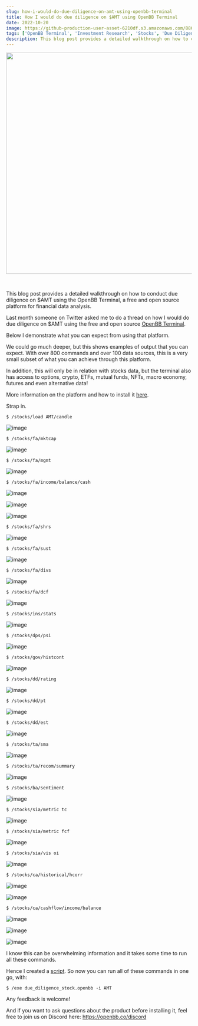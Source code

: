 ```yaml
---
slug: how-i-would-do-due-diligence-on-amt-using-openbb-terminal
title: How I would do due diligence on $AMT using OpenBB Terminal
date: 2022-10-20
image: https://github-production-user-asset-6210df.s3.amazonaws.com/88618738/280499804-4572fe2a-b0b0-487f-9dee-6c08b0e4c965.png
tags: ['OpenBB Terminal', 'Investment Research', 'Stocks', 'Due Diligence']
description: This blog post provides a detailed walkthrough on how to conduct due diligence on $AMT using the OpenBB Terminal, a free and open source platform for financial data analysis.
---
```


<p align="center">
    <img width="600" src="https://github-production-user-asset-6210df.s3.amazonaws.com/88618738/280499804-4572fe2a-b0b0-487f-9dee-6c08b0e4c965.png"/>
</p>

<br />

This blog post provides a detailed walkthrough on how to conduct due diligence on $AMT using the OpenBB Terminal, a free and open source platform for financial data analysis.

<!-- truncate -->

<div style={{borderTop: '1px solid #21af90', margin: '1.5em 0'}} />

Last month someone on Twitter asked me to do a thread on how I would do due diligence on $AMT using the free and open source [OpenBB Terminal](https://github.com/OpenBB-finance/OpenBBTerminal).

Below I demonstrate what you can expect from using that platform.

We could go much deeper, but this shows examples of output that you can expect. With over 800 commands and over 100 data sources, this is a very small subset of what you can achieve through this platform.

In addition, this will only be in relation with stocks data, but the terminal also has access to options, crypto, ETFs, mutual funds, NFTs, macro economy, futures and even alternative data!

More information on the platform and how to install it [here](https://my.openbb.co/app/terminal/download).

Strap in.

```console
$ /stocks/load AMT/candle
```

![image](https://github.com/Meg1211/my-website/assets/88618738/4572fe2a-b0b0-487f-9dee-6c08b0e4c965)

```console
$ /stocks/fa/mktcap
```

![image](https://github.com/Meg1211/my-website/assets/88618738/2b91a74c-624a-4044-b9e1-9b7138bdcd1e)

```console
$ /stocks/fa/mgmt
```

![image](https://github.com/Meg1211/my-website/assets/88618738/2e26ebbf-e26b-4423-87de-a1aace322fa6)

```console
$ /stocks/fa/income/balance/cash
```

![image](https://github.com/Meg1211/my-website/assets/88618738/b2a496aa-18e5-4fc3-a3c4-cdf92b3e1cf4)

![image](https://github.com/Meg1211/my-website/assets/88618738/9ab0529c-7344-47ca-9868-32cd633bb53a)

![image](https://github.com/Meg1211/my-website/assets/88618738/788cd233-e8a3-4d21-8d6b-8090409950cc)

```console
$ /stocks/fa/shrs
```

![image](https://github.com/Meg1211/my-website/assets/88618738/bed6ac95-f76b-487f-b1ee-05783a53c840)

```console
$ /stocks/fa/sust
```

![image](https://github.com/Meg1211/my-website/assets/88618738/fd2b31f4-b29c-4d9a-a521-c1a82e870b68)

```console
$ /stocks/fa/divs
```

![image](https://github.com/Meg1211/my-website/assets/88618738/45056b50-8210-40eb-b671-463fbd9dfd6b)

```console
$ /stocks/fa/dcf
```

![image](https://github.com/Meg1211/my-website/assets/88618738/77086bcf-b2f3-4ca5-a431-9d6e10ed7b0f)

```console
$ /stocks/ins/stats
```

![image](https://github.com/Meg1211/my-website/assets/88618738/28ab99a8-c9e0-48f5-80a0-f37383cde28c)

```console
$ /stocks/dps/psi
```

![image](https://github.com/Meg1211/my-website/assets/88618738/0fc8870d-83bc-4413-97a9-c214cb0046cc)

```console
$ /stocks/gov/histcont
```

![image](https://github.com/Meg1211/my-website/assets/88618738/5de70c19-55fb-437e-95d8-a17f4a9b9f36)

```console
$ /stocks/dd/rating
```

![image](https://github.com/Meg1211/my-website/assets/88618738/d965a0b6-a169-49f5-88f1-87eac4ae9f42)

```console
$ /stocks/dd/pt
```

![image](https://github.com/Meg1211/my-website/assets/88618738/f656a805-009c-4751-9842-b7638a459522)

```console
$ /stocks/dd/est
```

![image](https://github.com/Meg1211/my-website/assets/88618738/a2bff0b4-69ed-4df0-99a0-f928220d9f2d)

```console
$ /stocks/ta/sma
```

![image](https://github.com/Meg1211/my-website/assets/88618738/06996ce2-b1bb-4b21-936a-66b9df3b6a1d)

```console
$ /stocks/ta/recom/summary
```

![image](https://github.com/Meg1211/my-website/assets/88618738/015f7839-de0b-45bb-9703-42f986b01d57)

```console
$ /stocks/ba/sentiment
```

![image](https://github.com/Meg1211/my-website/assets/88618738/dee84012-741b-4db1-9755-b87afb4da3b5)

```console
$ /stocks/sia/metric tc
```

![image](https://github.com/Meg1211/my-website/assets/88618738/bef4daa3-3b93-4a39-82a6-e60d6c3f1dcd)

```console
$ /stocks/sia/metric fcf
```

![image](https://github.com/Meg1211/my-website/assets/88618738/c9ad6e51-d9f5-4753-813e-f6d34b697602)

```console
$ /stocks/sia/vis oi
```

![image](https://github.com/Meg1211/my-website/assets/88618738/e33cd4a1-f333-490e-8829-16474fa05e0f)

```console
$ /stocks/ca/historical/hcorr
```

![image](https://github.com/Meg1211/my-website/assets/88618738/d339e6bc-6dfe-4059-afb6-5152beab6301)

![image](https://github.com/Meg1211/my-website/assets/88618738/ae3bca4c-0a07-436a-a6c6-f9262f692df2)

```console
$ /stocks/ca/cashflow/income/balance
```

![image](https://github.com/Meg1211/my-website/assets/88618738/8c0bda7a-a35b-43e7-9f22-1a1774ba1425)

![image](https://github.com/Meg1211/my-website/assets/88618738/673bd87e-aede-4917-a3b8-b2ef5f092b18)

![image](https://github.com/Meg1211/my-website/assets/88618738/3eeacc24-e9e8-479e-becc-5dd763420b2c)

I know this can be overwhelming information and it takes some time to run all these commands.

Hence I created a [script](https://github.com/OpenBB-finance/OpenBBTerminal/blob/main/openbb_terminal/miscellaneous/routines/due_diligence_stock.openbb). So now you can run all of these commands in one go, with:

```console
$ /exe due_diligence_stock.openbb -i AMT
```

Any feedback is welcome!

And if you want to ask questions about the product before installing it, feel free to join us on Discord here: https://openbb.co/discord
